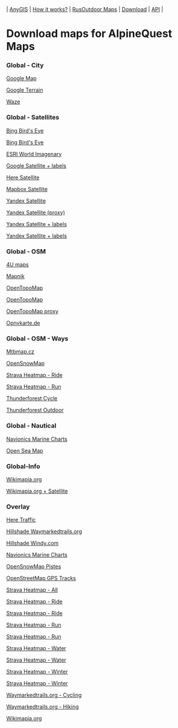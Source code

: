 | [AnyGIS][01] | [How it works?][02] | [RusOutdoor Maps][03] | [Download][04] | [API][05] |


[01]: https://nnngrach.github.io/AnyGIS_maps/index_en
[02]: https://nnngrach.github.io/AnyGIS_maps/Web/Html/Description_en
[03]: https://nnngrach.github.io/AnyGIS_maps/Web/Html/RusOutdoor_en
[04]: https://nnngrach.github.io/AnyGIS_maps/Web/Html/DownloadPage_en
[05]: https://nnngrach.github.io/AnyGIS_maps/Web/Html/Api_en
# Download maps for AlpineQuest Maps


### Global - City
[Google Map](https://anygis.herokuapp.com/download/alpine_en/Global-City-Google_map.AQX "Download this map")

[Google Terrain](https://anygis.herokuapp.com/download/alpine_en/Global-City-Google_terrain.AQX "Download this map")

[Waze](https://anygis.herokuapp.com/download/alpine_en/Global-City-Waze.AQX "Download this map")



### Global - Satellites
[Bing Bird's Eye](https://anygis.herokuapp.com/download/alpine_en/Global-Satellites-Bing_birds_eye.AQX "Download this map")

[Bing Bird's Eye](https://anygis.herokuapp.com/download/alpine_en/Global-Satellites-Bing_birds_eye.AQX "Download this map")

[ESRI World Imagenary](https://anygis.herokuapp.com/download/alpine_en/Global-Satellites-ESRI_Imagenary.AQX "Download this map")

[Google Satellite + labels](https://anygis.herokuapp.com/download/alpine_en/Global-Satellites-Google_with_labels.AQX "Download this map")

[Here Satellite](https://anygis.herokuapp.com/download/alpine_en/Global-Satellites-Here.AQX "Download this map")

[Mapbox Satellite](https://anygis.herokuapp.com/download/alpine_en/Global-Satellites-Mapbox.AQX "Download this map")

[Yandex Satellite](https://anygis.herokuapp.com/download/alpine_en/Global-Satellites-Yandex.AQX "Download this map")

[Yandex Satellite (proxy)](https://anygis.herokuapp.com/download/alpine_en/Global-Satellites-Yandex_proxy.AQX "Download this map")

[Yandex Satellite + labels](https://anygis.herokuapp.com/download/alpine_en/Global-Satellites-Yandex_with_labels.AQX "Download this map")

[Yandex Satellite + labels](https://anygis.herokuapp.com/download/alpine_en/Global-Satellites-Yandex_with_labels.AQX "Download this map")



### Global - OSM
[4U maps](https://anygis.herokuapp.com/download/alpine_en/Global-OSM-4umaps.AQX "Download this map")

[Mapnik](https://anygis.herokuapp.com/download/alpine_en/Global-OSM-Mapnik.AQX "Download this map")

[OpenTopoMap](https://anygis.herokuapp.com/download/alpine_en/Global-OSM-OpenTopoMap.AQX "Download this map")

[OpenTopoMap](https://anygis.herokuapp.com/download/alpine_en/Global-OSM-OpenTopoMap.AQX "Download this map")

[OpenTopoMap proxy](https://anygis.herokuapp.com/download/alpine_en/Global-OSM-OpenTopoMap_proxy.AQX "Download this map")

[Opnvkarte.de](https://anygis.herokuapp.com/download/alpine_en/Global-OSM-Opnvkarte.AQX "Download this map")



### Global - OSM - Ways
[Mtbmap.cz](https://anygis.herokuapp.com/download/alpine_en/Global-OSM-Ways-MTB_Map_Europe.AQX "Download this map")

[OpenSnowMap](https://anygis.herokuapp.com/download/alpine_en/Global-OSM-Ways-OpenSnowMap.AQX "Download this map")

[Strava Heatmap - Ride](https://anygis.herokuapp.com/download/alpine_en/Global-OSM-Ways-Strava_Ride.AQX "Download this map")

[Strava Heatmap - Run](https://anygis.herokuapp.com/download/alpine_en/Global-OSM-Ways-Strava_Run.AQX "Download this map")

[Thunderforest Cycle](https://anygis.herokuapp.com/download/alpine_en/Global-OSM-Ways-Thunderforest_Cycle.AQX "Download this map")

[Thunderforest Outdoor](https://anygis.herokuapp.com/download/alpine_en/Global-OSM-Ways-Thunderforest_Outdoor.AQX "Download this map")



### Global - Nautical
[Navionics Marine Charts](https://anygis.herokuapp.com/download/alpine_en/Global-Water-Navionics_Marine_Charts.AQX "Download this map")

[Open Sea Map](https://anygis.herokuapp.com/download/alpine_en/Global-Water-OpenSeaMap.AQX "Download this map")



### Global-Info
[Wikimapia.org](https://anygis.herokuapp.com/download/alpine_en/Global-Info-Wikimapia.AQX "Download this map")

[Wikimapia.org + Satellite](https://anygis.herokuapp.com/download/alpine_en/Global-Info-Wikimapia_satellite.AQX "Download this map")



### Overlay
[Here Traffic](https://anygis.herokuapp.com/download/alpine_en/Overlay-Here_traffic.AQX "Download this map")

[Hillshade Waymarkedtrails.org](https://anygis.herokuapp.com/download/alpine_en/Overlay-Hillshade_Waymarkedtrails.AQX "Download this map")

[Hillshade Windy.com](https://anygis.herokuapp.com/download/alpine_en/Overlay-Hillshade_Windy.AQX "Download this map")

[Navionics Marine Charts](https://anygis.herokuapp.com/download/alpine_en/Overlay-Navionics_Marine_Charts.AQX "Download this map")

[OpenSnowMap Pistes](https://anygis.herokuapp.com/download/alpine_en/Overlay-OpenSnowMap_pistes.AQX "Download this map")

[OpenStreetMap GPS Tracks](https://anygis.herokuapp.com/download/alpine_en/Overlay-OpenSreetMaps_Tracks.AQX "Download this map")

[Strava Heatmap - All](https://anygis.herokuapp.com/download/alpine_en/Overlay-Strava_All_SD.AQX "Download this map")

[Strava Heatmap - Ride](https://anygis.herokuapp.com/download/alpine_en/Overlay-Strava_Ride_SD.AQX "Download this map")

[Strava Heatmap - Ride](https://anygis.herokuapp.com/download/alpine_en/Overlay-Strava_Ride_HD.AQX "Download this map")

[Strava Heatmap - Run](https://anygis.herokuapp.com/download/alpine_en/Overlay-Strava_Run_SD.AQX "Download this map")

[Strava Heatmap - Run](https://anygis.herokuapp.com/download/alpine_en/Overlay-Strava_Run_HD.AQX "Download this map")

[Strava Heatmap - Water](https://anygis.herokuapp.com/download/alpine_en/Overlay-Strava_Water_SD.AQX "Download this map")

[Strava Heatmap - Water](https://anygis.herokuapp.com/download/alpine_en/Overlay-Strava_Water_HD.AQX "Download this map")

[Strava Heatmap - Winter](https://anygis.herokuapp.com/download/alpine_en/Overlay-Strava_Winter_SD.AQX "Download this map")

[Strava Heatmap - Winter](https://anygis.herokuapp.com/download/alpine_en/Overlay-Strava_Winter_HD.AQX "Download this map")

[Waymarkedtrails.org - Cycling](https://anygis.herokuapp.com/download/alpine_en/Overlay-WayMarkedTrails_Cycling.AQX "Download this map")

[Waymarkedtrails.org - Hiking](https://anygis.herokuapp.com/download/alpine_en/Overlay-WayMarkedTrails_Hiking.AQX "Download this map")

[Wikimapia.org](https://anygis.herokuapp.com/download/alpine_en/Overlay-Wikimapia.AQX "Download this map")

